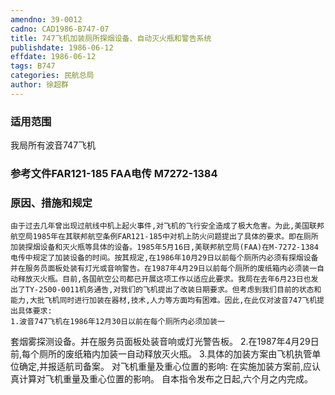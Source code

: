 ```yaml
---
amendno: 39-0012
cadno: CAD1986-B747-07
title: 747飞机加装厕所探烟设备、自动灭火瓶和警告系统
publishdate: 1986-06-12
effdate: 1986-06-12
tags: B747
categories: 民航总局
author: 徐超群
---
```


### 适用范围 
我局所有波音747飞机

<!--more-->
### 参考文件FAR121-185 FAA电传 M7272-1384 

### 原因、措施和规定 
    由于过去几年曾出现过航线中机上起火事件,对飞机的飞行安全造成了极大危害。为此,美国联邦航空局1985年在其联邦航空条例FAR121-185中对机上防火问题提出了具体的要求。即在厕所加装探烟设备和灭火瓶等具体的设备。1985年5月16日,美联邦航空局(FAA)在M-7272-1384电传中规定了加装设备的时间。按其规定,在1986年10月29日以前每个厕所内必须有探烟设备并在服务员面板处装有灯光或音响警告。在1987年4月29日以前每个厕所的废纸箱内必须装一自动释放灭火瓶。目前,各国航空公司都已开展这项工作以适应此要求。我局在去年6月23日也发出了TY-2500-0011机务通告,对我们的飞机提出了改装日期要求。但考虑到我们目前的状态和能力,大批飞机同时进行加装在器材,技术,人力等方面均有困难。因此,在此仅对波音747飞机提出具体要求: 
    1.波音747飞机在1986年12月30日以前在每个厕所内必须加装一
  
套烟雾探测设备。并在服务员面板处装音响或灯光警告板。 
    2.在1987年4月29日前,每个厕所的废纸箱内加装一自动释放灭火瓶。 
    3.具体的加装方案由飞机执管单位确定,并报适航司备案。     对飞机重量及重心位置的影响:     在实施加装方案前,应认真计算对飞机重量及重心位置的影响。     自本指令发布之日起,六个月之内完成。
